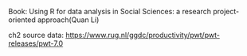 Book: Using R for data analysis in Social Sciences: a research project-oriented approach(Quan Li)

ch2 source data: https://www.rug.nl/ggdc/productivity/pwt/pwt-releases/pwt-7.0